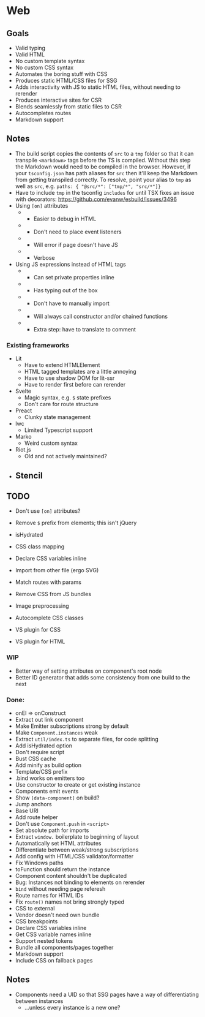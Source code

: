 # Web

## Goals

-	Valid typing
-	Valid HTML
-	No custom template syntax
-	No custom CSS syntax
-	Automates the boring stuff with CSS
-	Produces static HTML/CSS files for SSG
-	Adds interactivity with JS to static HTML files, without needing to rerender
-	Produces interactive sites for CSR
-	Blends seamlessly from static files to CSR
-	Autocompletes routes
-	Markdown support

## Notes

-	The build script copies the contents of `src` to a `tmp` folder so that it can transpile `<markdown>` tags before the TS is compiled. Without this step the Markdown would need to be compiled in the browser. However, if your `tsconfig.json` has path aliases for `src` then it'll keep the Markdown from getting transpiled correctly. To resolve, point your alias to `tmp` as well as `src`, e.g. `paths: { "@src/*": ["tmp/*", "src/*"]}`
-	Have to include `tmp` in the tsconfig `includes` for until TSX fixes an issue with decorators: https://github.com/evanw/esbuild/issues/3496
-	Using `[on]` attributes
	-	+ Easier to debug in HTML
	-	+ Don't need to place event listeners
	-	- Will error if page doesn't have JS
	-	- Verbose
-	Using JS expressions instead of HTML tags
	-	+ Can set private properties inline
	-	+ Has typing out of the box
	-	+ Don't have to manually import
	-	- Will always call constructor and/or chained functions
	-	- Extra step: have to translate to comment

### Existing frameworks

-	Lit
	-	Have to extend HTMLElement
	-	HTML tagged templates are a little annoying
	-	Have to use shadow DOM for lit-ssr
	-	Have to render first before can rerender
-	Svelte
	-	Magic syntax, e.g. `$` state prefixes
	-	Don't care for route structure
-	Preact
	-	Clunky state management
-	lwc
	-	Limited Typescript support
-	Marko
	-	Weird custom syntax
-	Riot.js
	-	Old and not actively maintained?
-	Stencil
	-

## TODO

-	Don't use `[on]` attributes?
-	Remove `$` prefix from elements; this isn't jQuery
-	isHydrated

-	CSS class mapping
-	Declare CSS variables inline
-	Import from other file (ergo SVG)

-	Match routes with params
-	Remove CSS from JS bundles
-	Image preprocessing

-	Autocomplete CSS classes
-	VS plugin for CSS
-	VS plugin for HTML

### WIP

-	Better way of setting attributes on component's root node
-	Better ID generator that adds some consistency from one build to the next

### Done:

-	onEl => onConstruct
-	Extract out link component
-	Make Emitter subscriptions strong by default
-	Make `Component.instances` weak
-	Extract `util/index.ts` to separate files, for code splitting
-	Add isHydrated option
-	Don't require script
-	Bust CSS cache
-	Add minify as build option
-	Template/CSS prefix
-	.bind works on emitters too
-	Use constructor to create or get existing instance
-	Components emit events
-	Show `[data-component]` on build?
-	Jump anchors
-	Base URI
-	Add route helper
-	Don't use `Component.push` in `<script>`
-	Set absolute path for imports
-	Extract `window.` boilerplate to beginning of layout
-	Automatically set HTML attributes
-	Differentiate between weak/strong subscriptions
-	Add config with HTML/CSS validator/formatter
-	Fix Windows paths
-	toFunction should return the instance
-	Component content shouldn't be duplicated
-	Bug: Instances not binding to elements on rerender
-	`bind` without needing page referesh
-	Route names for HTML IDs
-	Fix `route()` names not bring strongly typed
-	CSS to external
-	Vendor doesn't need own bundle
-	CSS breakpoints
-	Declare CSS variables inline
-	Get CSS variable names inline
-	Support nested tokens
-	Bundle all components/pages together
-	Markdown support
-	Include CSS on fallback pages

## Notes

-	Components need a UID so that SSG pages have a way of differentiating between instances
	-	...unless every instance is a new one?
